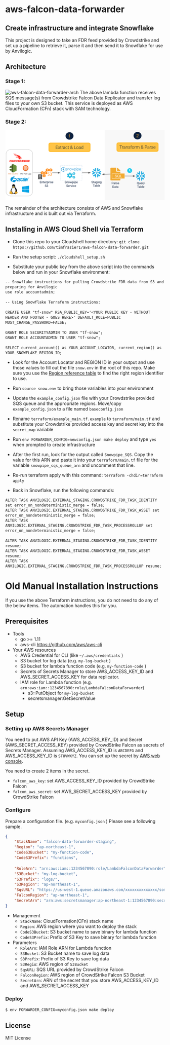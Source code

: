 # aws-falcon-data-forwarder

## Create infrastructure and integrate Snowflake

This project is designed to take an FDR feed provided by Crowdstrike and set up a pipeline to retrieve it, parse it and then send it to Snowflake for use by Anvilogic. 




## Architecture

### Stage 1: 
![aws-falcon-data-forwarder-arch](https://user-images.githubusercontent.com/605953/43566627-0bc5ce66-966a-11e8-8e04-3c7a24b123b7.png)
The above lambda function receives SQS message(s) from Crowdstrike Falcon Data Replicator  and transfer log files to your own S3 bucket. This service is deployed as AWS CloudFormation (CFn) stack with SAM technology.

### Stage 2: 
![ETL Architecture](./Stage_2.png)

The remainder of the architecture consists of AWS and Snowflake infrastructure and is built out via Terraform. 


## Installing in AWS Cloud Shell via Terraform

- Clone this repo to your Cloudshell home directory: `git clone https://github.com/timfrazier1/aws-falcon-data-forwarder.git `

- Run the setup script: `./cloudshell_setup.sh `

- Substitute your public key from the above script into the commands below and run in your Snowflake environment: 

```
-- Snowflake instructions for pulling Crowdstrike FDR data from S3 and preparing for Anvilogic
use role accountadmin; 

-- Using Snowflake Terraform instructions: 

CREATE USER "tf-snow" RSA_PUBLIC_KEY='<YOUR PUBLIC KEY - WITHOUT HEADER AND FOOTER - GOES HERE>' DEFAULT_ROLE=PUBLIC MUST_CHANGE_PASSWORD=FALSE;

GRANT ROLE SECURITYADMIN TO USER "tf-snow";
GRANT ROLE ACCOUNTADMIN TO USER "tf-snow";

SELECT current_account() as YOUR_ACCOUNT_LOCATOR, current_region() as YOUR_SNOWFLAKE_REGION_ID;
```

- Look for the Account Locator and REGION ID in your output and use those values to fill out the file `snow.env` in the root of this repo.  Make sure you use the [Region reference table](https://docs.snowflake.com/en/user-guide/admin-account-identifier.html#region-ids) to find the right region identifier to use. 
- Run `source snow.env` to bring those variables into your environment
- Update the `example_config.json` file with your Crowdstrike provided SQS queue and the appropriate regions. Move/copy `example_config.json` to a file named `baseconfig.json`
- Rename `terraform/example_main.tf.example` to `terraform/main.tf` and substitute your Crowdstrike provided access key and secret key into the `secret_map` variable
- Run `env FORWARDER_CONFIG=newconfig.json make deploy` and type `yes` when prompted to create infrastructure
- After the first run, look for the output called `Snowpipe_SQS`.  Copy the value for this ARN and paste it into your `terraform/main.tf` file for the variable `snowpipe_sqs_queue_arn` and uncomment that line. 
- Re-run terraform apply with this command: `terraform -chdir=terraform apply`

- Back in Snowflake, run the following commands:
```
ALTER TASK ANVILOGIC.EXTERNAL_STAGING.CROWDSTRIKE_FDR_TASK_IDENTITY set error_on_nondeterministic_merge = false;
ALTER TASK ANVILOGIC.EXTERNAL_STAGING.CROWDSTRIKE_FDR_TASK_ASSET set error_on_nondeterministic_merge = false;
ALTER TASK ANVILOGIC.EXTERNAL_STAGING.CROWDSTRIKE_FDR_TASK_PROCESSROLLUP set error_on_nondeterministic_merge = false;

ALTER TASK ANVILOGIC.EXTERNAL_STAGING.CROWDSTRIKE_FDR_TASK_IDENTITY resume;
ALTER TASK ANVILOGIC.EXTERNAL_STAGING.CROWDSTRIKE_FDR_TASK_ASSET resume;
ALTER TASK ANVILOGIC.EXTERNAL_STAGING.CROWDSTRIKE_FDR_TASK_PROCESSROLLUP resume;
```


# Old Manual Installation Instructions

If you use the above Terraform instructions, you do not need to do any of the below items.  The automation handles this for you. 

## Prerequisites

- Tools
  - go >= 1.11
  - aws-cli https://github.com/aws/aws-cli
- Your AWS resources
  - AWS Credential for CLI (like `~/.aws/credentials` )
  - S3 bucket for log data (e.g. `my-log-bucket` )
  - S3 bucket for lambda function code (e.g. `my-function-code` )
  - Secrets of Secrets Manager to store AWS_ACCESS_KEY_ID and AWS_SECRET_ACCESS_KEY for data replicator.
  - IAM role for Lambda function (e.g. `arn:aws:iam::1234567890:role/LambdaFalconDataForwarder`)
    - s3::PutObject for `my-log-bucket`
    - secretsmanager:GetSecretValue


## Setup

### Setting up AWS Secrets Manager

You need to put AWS API Key (AWS_ACCESS_KEY_ID) and Secret (AWS_SECRET_ACCESS_KEY) provided by CrowdStrike Falcon as secrets of Secrets Manager. Assuming AWS_ACCESS_KEY_ID is `ABCDEFG` and AWS_ACCESS_KEY_ID is `STUVWXYZ`. You can set up the secret by [AWS web console](https://ap-northeast-1.console.aws.amazon.com/secretsmanager).

You need to create 2 items in the secret.

- `falcon_aws_key`: set AWS_ACCESS_KEY_ID provided by CrowdStrike Falcon
- `falcon_aws_secret`: set AWS_SECRET_ACCESS_KEY provided by CrowdStrike Falcon

### Configure

Prepare a configuration file. (e.g. `myconfig.json` ) Please see a following sample.

```json
{
    "StackName": "falcon-data-forwarder-staging",
    "Region": "ap-northeast-1",
    "CodeS3Bucket": "my-function-code",
    "CodeS3Prefix": "functions",

    "RoleArn": "arn:aws:iam::1234567890:role/LambdaFalconDataForwarder",
    "S3Bucket": "my-log-bucket",
    "S3Prefix": "logs/",
    "S3Region": "ap-northeast-1",
    "SqsURL": "https://us-west-1.queue.amazonaws.com/xxxxxxxxxxxxxx/some-queue-name",
    "FalconRegion": "ap-northeast-1",
    "SecretArn": "arn:aws:secretsmanager:ap-northeast-1:1234567890:secret:your-secret-name-4UqOs6"
}
```

- Management
  - `StackName`: CloudFormation(CFn) stack name
  - `Region`: AWS region where you want to deploy the stack
  - `CodeS3Bucket`: S3 bucket name to save binary for lambda function
  - `CodeS3Prefix`: Prefix of S3 Key to save binary for lambda function
- Parameters
  - `RoleArn`: IAM Role ARN for Lambda function
  - `S3Bucket`: S3 Bucket name to save log data
  - `S3Prefix`: Prefix of S3 Key to save log data
  - `S3Regio`: AWS region of `S3Bucket`
  - `SqsURL`: SQS URL provided by CrowdStrike Falcon
  - `FalconRegion`: AWS region of CrowdStrike Falcon S3 Bucket
  - `SecretArn`: ARN of the secret that you store AWS_ACCESS_KEY_ID and AWS_SECRET_ACCESS_KEY

### Deploy

```bash
$ env FORWARDER_CONFIG=myconfig.json make deploy
```

## License

MIT License

